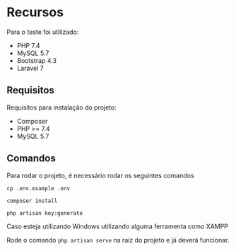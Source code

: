 # Recursos

Para o teste foi utilizado:

* PHP 7.4
* MySQL 5.7
* Bootstrap 4.3
* Laravel 7

## Requisitos

Requisitos para instalação do projeto:

* Composer
* PHP >= 7.4
* MySQL 5.7

## Comandos

Para rodar o projeto, é necessário rodar os seguintes comandos

```
cp .env.example .env
```
```
composer install
```
```
php artisan key:generate
```

Caso esteja utilizando Windows utilizando alguma ferramenta como XAMPP

Rode o comando ``php artisan serve`` na raiz do projeto e já deverá funcionar.
